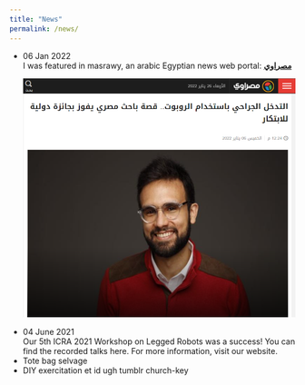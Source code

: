 ```yaml
---
title: "News"
permalink: /news/
---
```

<ul>
  <li><p> 06 Jan 2022 <br />
  I was featured in masrawy, an arabic Egyptian news web portal: <a href="https://www.masrawy.com/news/news_various/details/2022/1/6/2154037/%D8%A7%D9%84%D8%AA%D8%AF%D8%AE%D9%84-%D8%A7%D9%84%D8%AC%D8%B1%D8%A7%D8%AD%D9%8A-%D8%A8%D8%A7%D8%B3%D8%AA%D8%AE%D8%AF%D8%A7%D9%85-%D8%A7%D9%84%D8%B1%D9%88%D8%A8%D9%88%D8%AA-%D9%82%D8%B5%D8%A9-%D8%A8%D8%A7%D8%AD%D8%AB-%D9%85%D8%B5%D8%B1%D9%8A-%D9%8A%D9%81%D9%88%D8%B2-%D8%A8%D8%AC%D8%A7%D8%A6%D8%B2%D8%A9-%D8%AF%D9%88%D9%84%D9%8A%D8%A9#Archived"><strong>مصراوي </strong></a> <br />
  <center>
<img src="/images/masrawy.PNG">
</center> <p>
  </li>



  <li>04 June 2021<br />
  Our 5th ICRA 2021 Workshop on Legged Robots was a success! You can find the recorded talks here. For more information, visit our website.</li>
  <li>Tote bag selvage</li>
  <li>DIY exercitation et id ugh tumblr church-key</li>
</ul>
